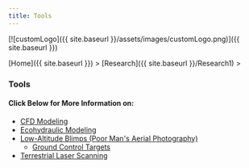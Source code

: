 ```yaml
---
title: Tools
---
```




[![customLogo]({{ site.baseurl }}/assets/images/customLogo.png)]({{ site.baseurl }})

[Home]({{ site.baseurl }})‎ > ‎[Research]({{ site.baseurl }}/Research1)‎ > ‎

### Tools

#### Click Below for More Information on:

- [CFD Modeling](http://www.joewheaton.org/Home/research/tools/cfd-modeling)
- [Ecohydraulic Modeling](http://www.joewheaton.org/Home/research/tools/ecohydraulic-modeling)
- [Low-Altitude Blimps (Poor Man's Aerial Photography)](http://www.joewheaton.org/Home/research/tools/low-altitude-blimps-poor-man-s-aerial-photography)
  - [Ground Control Targets](http://www.joewheaton.org/Home/research/tools/low-altitude-blimps-poor-man-s-aerial-photography/blimp-targets)
- [Terrestrial Laser Scanning](http://www.joewheaton.org/Home/research/tools/terrestrial-laser-scanning)

